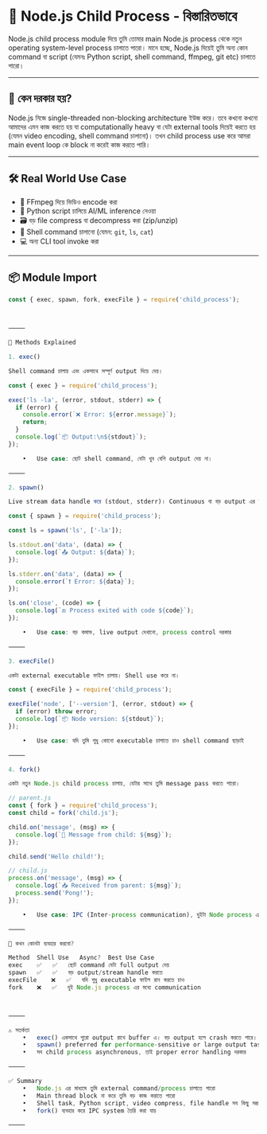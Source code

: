 # 🧠 Node.js Child Process - বিস্তারিতভাবে

Node.js child process module দিয়ে তুমি তোমার main Node.js process থেকে নতুন operating system-level process চালাতে পারো। মানে হচ্ছে, Node.js দিয়েই তুমি অন্য কোন command বা script (যেমনঃ Python script, shell command, ffmpeg, git etc) চালাতে পারো।

---

## 🤔 কেন দরকার হয়?

Node.js নিজে single-threaded non-blocking architecture ইউজ করে। তবে কখনো কখনো আমাদের এমন কাজ করতে হয় যা computationally heavy বা যেটা external tools দিয়েই করতে হয় (যেমন video encoding, shell command চালানো)। তখন child process use করে আমরা main event loop কে block না করেই কাজ করতে পারি।

---

## 🛠️ Real World Use Case

- 🔄 FFmpeg দিয়ে ভিডিও encode করা
- 🧪 Python script চালিয়ে AI/ML inference নেওয়া
- 🗃️ বড় file compress বা decompress করা (zip/unzip)
- 🐚 Shell command চালানো (যেমন: `git`, `ls`, `cat`)
- 💻 অন্য CLI tool invoke করা

---

## 📦 Module Import

```js
const { exec, spawn, fork, execFile } = require('child_process');



⸻

🔧 Methods Explained

1. exec()

Shell command চালায় এবং একসাথে সম্পূর্ণ output দিয়ে দেয়।

const { exec } = require('child_process');

exec('ls -la', (error, stdout, stderr) => {
  if (error) {
    console.error(`❌ Error: ${error.message}`);
    return;
  }
  console.log(`📦 Output:\n${stdout}`);
});

	•	Use case: ছোট shell command, যেটা খুব বেশি output দেয় না।

⸻

2. spawn()

Live stream data handle করে (stdout, stderr)। Continuous বা বড় output এর জন্য ভাল।

const { spawn } = require('child_process');

const ls = spawn('ls', ['-la']);

ls.stdout.on('data', (data) => {
  console.log(`📤 Output: ${data}`);
});

ls.stderr.on('data', (data) => {
  console.error(`❗ Error: ${data}`);
});

ls.on('close', (code) => {
  console.log(`🔚 Process exited with code ${code}`);
});

	•	Use case: বড় কমান্ড, live output দেখানো, process control দরকার

⸻

3. execFile()

একটা external executable ফাইল চালায়। Shell use করে না।

const { execFile } = require('child_process');

execFile('node', ['--version'], (error, stdout) => {
  if (error) throw error;
  console.log(`📦 Node version: ${stdout}`);
});

	•	Use case: যদি তুমি শুধু কোনো executable চালাতে চাও shell command ছাড়াই

⸻

4. fork()

একটা নতুন Node.js child process চালায়, যেটার সাথে তুমি message pass করতে পারো।

// parent.js
const { fork } = require('child_process');
const child = fork('child.js');

child.on('message', (msg) => {
  console.log(`📨 Message from child: ${msg}`);
});

child.send('Hello child!');

// child.js
process.on('message', (msg) => {
  console.log(`📥 Received from parent: ${msg}`);
  process.send('Pong!');
});

	•	Use case: IPC (Inter-process communication), দুইটা Node process এ message pass

⸻

📌 কখন কোনটা ব্যবহার করবো?

Method	Shell Use	Async?	Best Use Case
exec	✅	✅	ছোট command যেটা full output দেয়
spawn	✅	✅	বড় output/stream handle করতে
execFile	❌	✅	যদি শুধু executable ফাইল রান করতে চাও
fork	❌	✅	দুই Node.js process এর মধ্যে communication



⸻

⚠️ সতর্কতা
	•	exec() একসাথে পুরো output রাখে buffer এ। বড় output হলে crash করতে পারে।
	•	spawn() preferred for performance-sensitive or large output task
	•	সব child process asynchronous, তাই proper error handling দরকার

⸻

✅ Summary
	•	Node.js এর মাধ্যমে তুমি external command/process চালাতে পারো
	•	Main thread block না করে তুমি বড় কাজ করাতে পারো
	•	Shell task, Python script, video compress, file handle সব কিছু সম্ভব
	•	fork() ব্যবহার করে IPC system তৈরি করা যায়

⸻